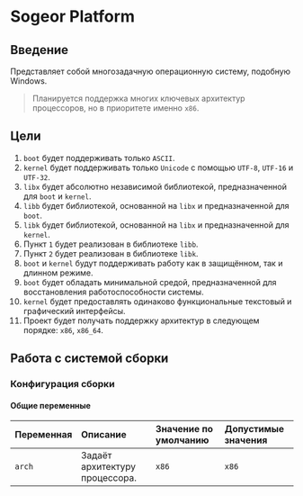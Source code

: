 # Sogeor Platform

## Введение

Представляет собой многозадачную операционную систему, подобную Windows.

> Планируется поддержка многих ключевых архитектур процессоров, но в приоритете именно `x86`.

## Цели

1. `boot` будет поддерживать только `ASCII`.
2. `kernel` будет поддерживать только `Unicode` с помощью `UTF-8`, `UTF-16` и `UTF-32`.
3. `libx` будет абсолютно независимой библиотекой, предназначенной для `boot` и `kernel`.
4. `libb` будет библиотекой, основанной на `libx` и предназначенной для `boot`.
5. `libk` будет библиотекой, основанной на `libx` и предназначенной для `kernel`.
6. Пункт `1` будет реализован в библиотеке `libb`.
7. Пункт `2` будет реализован в библиотеке `libk`.
8. `boot` и `kernel` будут поддерживать работу как в защищённом, так и длинном режиме.
9. `boot` будет обладать минимальной средой, предназначенной для восстановления работоспособности системы.
10. `kernel` будет предоставлять одинаково функциональные текстовый и графический интерфейсы.
11. Проект будет получать поддержку архитектур в следующем порядке: `x86`, `x86_64`.

## Работа с системой сборки

### Конфигурация сборки

#### Общие переменные

| Переменная | Описание                       | Значение по умолчанию | Допустимые значения |
|:-----------|:-------------------------------|:----------------------|:--------------------|
| `arch`     | Задаёт архитектуру процессора. | `x86`                 | `x86`               |
